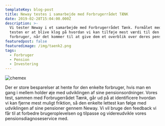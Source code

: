 ```yaml
---
templateKey: blog-post
title: Neway testes i samarbejde med Forbrugerrådet TÆNK
date: 2019-02-28T15:04:00.000Z
description: >-
  Vi tester Neway i et samarbejde med Forbrugerrådet Tænk. Formålet med
  testen er at blive klog på hvordan vi kan tilføje mest værdi til den enkelte
  forbruger, når det kommer til at give dem et overblik over deres pensioner. 
featuredpost: false
featuredimage: /img/taenk2.png
tags:
  - Forbruger
  - Pension
  - Investering
---
```

![chemex](/img/taenk2.png)

Der er store besparelser at hente for den enkelte forbruger, hvis man en gang i mellem holder øje med udviklingen af sine pensionsordninger. Vores test, sammen med Forbrugerrådet Tænk, går ud på at identificere hvordan vi kan fjerne mest muligt friktion, så den enkelte lettest kan følge med udviklingen af sine pensioner gennem Neway. Vi vil bruge den feedback vi får til at forbedre brugeroplevelsen og tilpasse og videreudvikle vores pensionsdiagnoseservice med.
